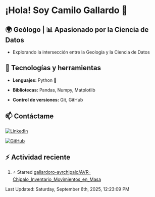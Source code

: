# ¡Hola! Soy Camilo Gallardo 👋

## 🌍 Geólogo | 📊 Apasionado por la Ciencia de Datos

- Explorando la intersección entre la Geología y la Ciencia de Datos

## 🚀 Tecnologías y herramientas  

- **Lenguajes:** Python 🐍 

- **Bibliotecas:** Pandas, Numpy, Matplotlib 

- **Control de versiones:** Git, GitHub  

## 📫 Contáctame  

[![LinkedIn](https://img.shields.io/badge/LinkedIn-Perfil-blue?logo=linkedin)](www.linkedin.com/in/luis-camilo-gallardo-rojas-8b61332a7)  

[![GitHub](https://img.shields.io/badge/GitHub-Perfil-black?logo=github)](https://github.com/gallardoro)  


## :zap: Actividad reciente
<!--RECENT_ACTIVITY:start-->
1. ⭐ Starred [gallardoro-avrchipalo/AVR-Chipalo_Inventario_Movimientos_en_Masa](https://github.com/gallardoro-avrchipalo/AVR-Chipalo_Inventario_Movimientos_en_Masa)<br>
<!--RECENT_ACTIVITY:end-->
<!--RECENT_ACTIVITY:last_update-->
Last Updated: Saturday, September 6th, 2025, 12:23:09 PM
<!--RECENT_ACTIVITY:last_update_end-->
